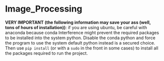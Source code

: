 # Image_Processing

**VERY IMPORTANT (the following information may save your ass (well, tons of hours of installation))**: if you are using ubuntu, be careful with anaconda because conda Interference might prevent the required packages to be installed into the system python. Disable the conda python and force the program to use the system default python instead is a secured choice. Then use `pip install` (or with a `sudo` in the front in some cases) to install all the packages required to run the project.

